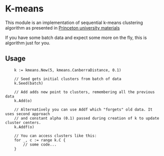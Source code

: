 # K-means

This module is an implementation of sequential k-means clustering algorithm as presented in [Princeton university materials](http://www.cs.princeton.edu/courses/archive/fall08/cos436/Duda/C/sk_means.htm)

If you have some batch data and expect some more on the fly, this is algorithm just for you.

## Usage

```
	k := kmeans.New(5, kmeans.CanberraDistance, 0.1)

	// Seed gets initial clusters from batch of data
	k.Seed(batch)

	// Add adds new point to clusters, remembering all the previous data
	k.Add(o)

	// Alternatively you can use Addf which "forgets" old data. It uses second approach
	// and constant alpha (0.1) passed during creation of k to update cluster centers.
	k.Addf(o)

	// You can access clusters like this:
	for _, c := range k.C {
		// some code...
	}
```
